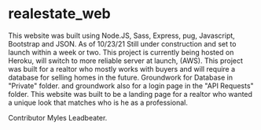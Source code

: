 # realestate_web
This website was built using Node.JS, Sass, Express, pug, Javascript, Bootstrap and JSON.
As of 10/23/21 Still under construction and set to launch within a week or two.
This project is currently being hosted on Heroku, will switch to more reliable server at launch, (AWS).
This project was built for a realtor who mostly works with buyers and will require a database for selling homes in the future. Groundwork for Database in "Private" folder.
and groundwork also for a login page in the "API Requests" folder.
This website was built to be a landing page for a realtor who wanted a unique look that matches who is he as a professional. 



Contributor Myles Leadbeater.

